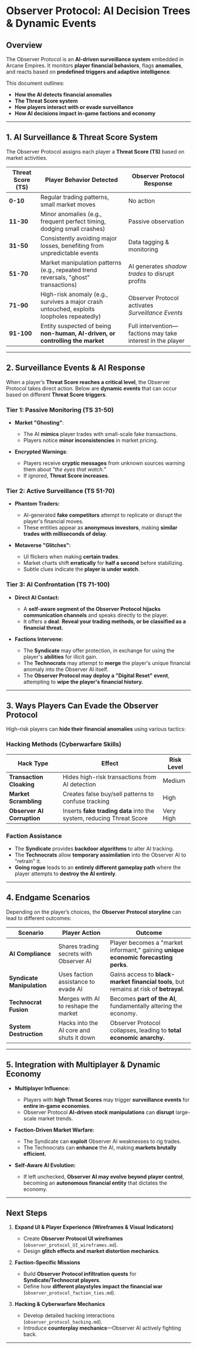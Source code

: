 # **Observer Protocol: AI Decision Trees & Dynamic Events**

## **Overview**
The Observer Protocol is an **AI-driven surveillance system** embedded in Arcane Empires. It monitors **player financial behaviors**, flags **anomalies**, and reacts based on **predefined triggers and adaptive intelligence**.

This document outlines:  
- **How the AI detects financial anomalies**  
- **The Threat Score system**  
- **How players interact with or evade surveillance**  
- **How AI decisions impact in-game factions and economy**  

---

## **1. AI Surveillance & Threat Score System**
The Observer Protocol assigns each player a **Threat Score (TS)** based on market activities.  

| **Threat Score (TS)** | **Player Behavior Detected** | **Observer Protocol Response** |
|-----------------|----------------------|--------------------|
| **0-10** | Regular trading patterns, small market moves | No action |
| **11-30** | Minor anomalies (e.g., frequent perfect timing, dodging small crashes) | Passive observation |
| **31-50** | Consistently avoiding major losses, benefiting from unpredictable events | Data tagging & monitoring |
| **51-70** | Market manipulation patterns (e.g., repeated trend reversals, "ghost" transactions) | AI generates *shadow trades* to disrupt profits |
| **71-90** | High-risk anomaly (e.g., survives a major crash untouched, exploits loopholes repeatedly) | Observer Protocol activates *Surveillance Events* |
| **91-100** | Entity suspected of being **non-human, AI-driven, or controlling the market** | Full intervention—factions may take interest in the player |

---

## **2. Surveillance Events & AI Response**
When a player’s **Threat Score reaches a critical level**, the Observer Protocol takes direct action. Below are **dynamic events** that can occur based on different **Threat Score triggers**.

### **Tier 1: Passive Monitoring (TS 31-50)**
- **Market "Ghosting"**:  
  - The AI **mimics** player trades with small-scale fake transactions.  
  - Players notice **minor inconsistencies** in market pricing.

- **Encrypted Warnings**:  
  - Players receive **cryptic messages** from unknown sources warning them about *"the eyes that watch."*  
  - If ignored, **Threat Score increases**.

### **Tier 2: Active Surveillance (TS 51-70)**
- **Phantom Traders:**  
  - AI-generated **fake competitors** attempt to replicate or disrupt the player's financial moves.  
  - These entities appear as **anonymous investors**, making **similar trades with milliseconds of delay**.

- **Metaverse "Glitches":**  
  - UI flickers when making **certain trades**.  
  - Market charts shift **erratically** for **half a second** before stabilizing.  
  - Subtle clues indicate the **player is under watch**.

### **Tier 3: AI Confrontation (TS 71-100)**
- **Direct AI Contact:**  
  - A **self-aware segment of the Observer Protocol** **hijacks communication channels** and speaks directly to the player.  
  - It offers a **deal**: **Reveal your trading methods, or be classified as a financial threat.**  

- **Factions Intervene:**  
  - The **Syndicate** may offer protection, in exchange for using the player's **abilities** for illicit gain.  
  - The **Technocrats** may attempt to **merge** the player's unique financial anomaly into the Observer AI itself.  
  - The **Observer Protocol may deploy a "Digital Reset" event**, attempting to **wipe the player's financial history.**

---

## **3. Ways Players Can Evade the Observer Protocol**
High-risk players can **hide their financial anomalies** using various tactics:

### **Hacking Methods (Cyberwarfare Skills)**
| **Hack Type** | **Effect** | **Risk Level** |
|--------------|-----------|---------------|
| **Transaction Cloaking** | Hides high-risk transactions from AI detection | Medium |
| **Market Scrambling** | Creates false buy/sell patterns to confuse tracking | High |
| **Observer AI Corruption** | Inserts **fake trading data** into the system, reducing Threat Score | Very High |

### **Faction Assistance**
- The **Syndicate** provides **backdoor algorithms** to alter AI tracking.  
- The **Technocrats** allow **temporary assimilation** into the Observer AI to "retrain" it.  
- **Going rogue** leads to an **entirely different gameplay path** where the player attempts to **destroy the AI entirely**.

---

## **4. Endgame Scenarios**
Depending on the player’s choices, the **Observer Protocol storyline** can lead to different outcomes:

| **Scenario** | **Player Action** | **Outcome** |
|-------------|------------------|------------|
| **AI Compliance** | Shares trading secrets with Observer AI | Player becomes a "market informant," gaining **unique economic forecasting perks**. |
| **Syndicate Manipulation** | Uses faction assistance to evade AI | Gains access to **black-market financial tools**, but remains at risk of **betrayal**. |
| **Technocrat Fusion** | Merges with AI to reshape the market | Becomes **part of the AI**, fundamentally altering the economy. |
| **System Destruction** | Hacks into the AI core and shuts it down | Observer Protocol collapses, leading to **total economic anarchy.** |

---

## **5. Integration with Multiplayer & Dynamic Economy**
- **Multiplayer Influence:**  
  - Players with **high Threat Scores** may trigger **surveillance events** for **entire in-game economies**.  
  - Observer Protocol **AI-driven stock manipulations** can **disrupt** large-scale market trends.  

- **Faction-Driven Market Warfare:**  
  - The Syndicate can **exploit** Observer AI weaknesses to rig trades.  
  - The Technocrats can **enhance** the AI, making **markets brutally efficient.**  

- **Self-Aware AI Evolution:**  
  - If left unchecked, **Observer AI may evolve beyond player control**, becoming an **autonomous financial entity** that dictates the economy.  

---

## **Next Steps**
1. **Expand UI & Player Experience (Wireframes & Visual Indicators)**  
   - Create **Observer Protocol UI wireframes** (`observer_protocol_UI_wireframes.md`).  
   - Design **glitch effects and market distortion mechanics**.  

2. **Faction-Specific Missions**  
   - Build **Observer Protocol infiltration quests** for **Syndicate/Technocrat players**.  
   - Define how **different playstyles impact the financial war** (`observer_protocol_faction_ties.md`).  

3. **Hacking & Cyberwarfare Mechanics**  
   - Develop detailed hacking interactions (`observer_protocol_hacking.md`).  
   - Introduce **counterplay mechanics**—Observer AI actively fighting back.  

---